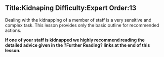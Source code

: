 Title:Kidnaping
Difficulty:Expert
Order:13
---
<p>Dealing with the kidnapping of a member of staff is a very sensitive and complex task. This lesson provides only the basic outline for recommended actions.</p><p><b>If one of your staff is kidnapped we highly recommend reading the detailed advice given in the ?Further Reading? links at the end of this lesson.</b></p>